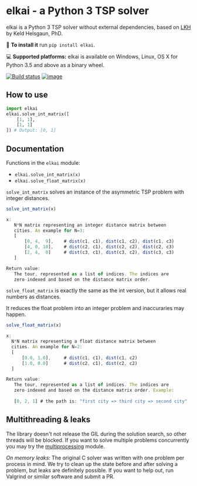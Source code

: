 elkai - a Python 3 TSP solver
====

elkai is a Python 3 TSP solver without external dependencies,
based on [LKH](http://akira.ruc.dk/~keld/research/LKH/) by
Keld Helsgaun, PhD.

💾 **To install it** run `pip install elkai`.

💻 **Supported platforms:** elkai is available on Windows, Linux, OS X for Python 3.5 and above as a binary wheel.


[![Build status](https://ci.appveyor.com/api/projects/status/ltwfnqjgxafdx3gv?svg=true)](https://ci.appveyor.com/project/dimitrovskif/elkai)
[![image](https://img.shields.io/pypi/v/elkai.svg)](https://pypi.org/project/elkai/)

How to use
----------

```python
import elkai
elkai.solve_int_matrix([
    [1, 1],
    [1, 1]
]) # Output: [0, 1]
```

Documentation
-------------

Functions in the `elkai` module:
   * `elkai.solve_int_matrix(x)`
   * `elkai.solve_float_matrix(x)`

`solve_int_matrix` solves an instance of the asymmetric TSP problem with integer distances.

```js
solve_int_matrix(x)

x:
   N*N matrix representing an integer distance matrix between
   cities. An example for N=3:
   [
       [0, 4,  9],    # dist(c1, c1), dist(c1, c2), dist(c1, c3)
       [4, 0, 10],    # dist(c2, c1), dist(c2, c2), dist(c2, c3)
       [2, 4,  0]     # dist(c3, c1), dist(c3, c2), dist(c3, c3)
   ]

Return value:
   The tour, represented as a list of indices. The indices are
   zero-indexed and based on the distance matrix order.
```


`solve_float_matrix` is exactly the same as the int version,
but it allows real numbers as distances.

It reduces the float problem into an integer problem and inaccuraries may happen. 
```js
solve_float_matrix(x)

x:
  N*N matrix representing a float distance matrix between
  cities. An example for N=2:
  [
      [0.0, 1.0],     # dist(c1, c1), dist(c1, c2)
      [1.0, 0.0]      # dist(c2, c1), dist(c2, c2)
  ]

Return value:
   The tour, represented as a list of indices. The indices are
   zero-indexed and based on the distance matrix order. Example:
   
   [0, 2, 1] # the path is: "first city => third city => second city"
```

Multithreading & leaks
----------------------

The library doesn't not release the GIL during the solution search, so other threads will be blocked. If you want to solve multiple problems
concurrently you may try the [multiprocessing](https://docs.python.org/3.7/library/multiprocessing.html) module.

*On memory leaks:* The original C solver was written with one problem per process in mind. We try to clean up the state before and after solving a problem, but leaks are definitely possible. If you want to help out, run Valgrind or similar software and submit a PR.